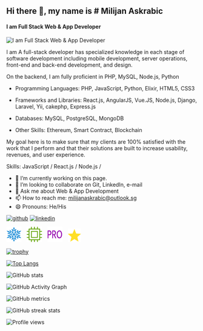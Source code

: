 ## Hi there 👋, my name is # Milijan Askrabic
#### I am Full Stack Web & App Developer
![I am Full Stack Web & App Developer](https://videohive.img.customer.envatousercontent.com/files/234308236/2_3D%20Animation%20Robot%20with%20Laptop%20on%20Scooter%20with%20Alpha%20Channel.jpg?auto=compress%2Cformat&fit=crop&crop=top&max-h=8000&max-w=590&s=b686e7647856d74ee25e0563919eeff3)

I am A full-stack developer has specialized knowledge in each stage of software development including mobile development, server operations, front-end and back-end development, and design.

On the backend, I am fully proficient in PHP, MySQL, Node.js, Python

- Programming Languages: PHP, JavaScript, Python, Elixir, HTML5, CSS3

- Frameworks and Libraries: React.js, AngularJS, Vue.JS, Node.js, Django, Laravel,
Yii, cakephp, Express.js
 
- Databases: MySQL, PostgreSQL, MongoDB

- Other Skills: Ethereum, Smart Contract, Blockchain

My goal here is to make sure that my clients are 100% satisfied with the work that I perform and that their solutions are built to increase usability, revenues, and user experience.

Skills: JavaScript / React.js / Node.js /

- 🔭 I’m currently working on this page. 
- 👯 I’m looking to collaborate on Git, LinkedIn, e-mail 
- 💬 Ask me about Web & App Development 
- 📫 How to reach me: milijanaskrabic@outlook.sg
- 😄 Pronouns: He/His 


[<img src='https://cdn.jsdelivr.net/npm/simple-icons@3.0.1/icons/github.svg' alt='github' height='40'>](https://github.com/BaleriyPavlyuk)  [<img src='https://cdn.jsdelivr.net/npm/simple-icons@3.0.1/icons/linkedin.svg' alt='linkedin' height='40'>](https://https://www.linkedin.com/in/milijan-askrabic///)  

<a href='https://archiveprogram.github.com/'><img src='https://raw.githubusercontent.com/acervenky/animated-github-badges/master/assets/acbadge.gif' width='40' height='40'></a> <a href='https://docs.github.com/en/developers'><img src='https://raw.githubusercontent.com/acervenky/animated-github-badges/master/assets/devbadge.gif' width='40' height='40'></a> <a href='https://github.com/pricing'><img src='https://raw.githubusercontent.com/acervenky/animated-github-badges/master/assets/pro.gif' width='40' height='40'></a> <a href='https://stars.github.com/'><img src='https://raw.githubusercontent.com/acervenky/animated-github-badges/master/assets/starbadge.gif' width='35' height='35'></a> 

[![trophy](https://github-profile-trophy.vercel.app/?username=Milijanaskrabic)](https://github.com/ryo-ma/github-profile-trophy)

[![Top Langs](https://github-readme-stats.vercel.app/api/top-langs/?username=Milijanaskrabic)](https://github.com/anuraghazra/github-readme-stats)

![GitHub stats](https://github-readme-stats.vercel.app/api?username=Milijanaskrabic&show_icons=true)  

![GitHub Activity Graph](https://activity-graph.herokuapp.com/graph?username=Milijanaskrabic)  

![GitHub metrics](https://metrics.lecoq.io/Milijanaskrabic)  

![GitHub streak stats](https://github-readme-streak-stats.herokuapp.com/?user=Milijanaskrabic)  

![Profile views](https://gpvc.arturio.dev/Milijanaskrabic)  
